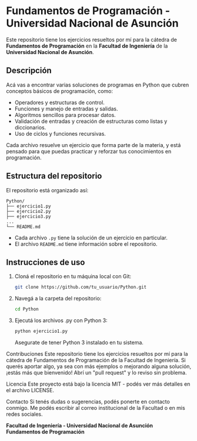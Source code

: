 # Fundamentos de Programación - Universidad Nacional de Asunción

Este repositorio tiene los ejercicios resueltos por mí para la cátedra de **Fundamentos de Programación** en la **Facultad de Ingeniería** de la **Universidad Nacional de Asunción**.

## Descripción

Acá vas a encontrar varias soluciones de programas en Python que cubren conceptos básicos de programación, como:

- Operadores y estructuras de control.
- Funciones y manejo de entradas y salidas.
- Algoritmos sencillos para procesar datos.
- Validación de entradas y creación de estructuras como listas y diccionarios.
- Uso de ciclos y funciones recursivas.

Cada archivo resuelve un ejercicio que forma parte de la materia, y está pensado para que puedas practicar y reforzar tus conocimientos en programación.

## Estructura del repositorio

El repositorio está organizado así:

```
Python/
├── ejercicio1.py
├── ejercicio2.py
├── ejercicio3.py
...
└── README.md
```

- Cada archivo `.py` tiene la solución de un ejercicio en particular.
- El archivo `README.md` tiene información sobre el repositorio.

## Instrucciones de uso

1. Cloná el repositorio en tu máquina local con Git:

   ```bash
   git clone https://github.com/tu_usuario/Python.git

2. Navegá a la carpeta del repositorio:

   ```bash
   cd Python
   ```

3. Ejecutá los archivos .py con Python 3:

   ```bash
   python ejercicio1.py
   ```
   
   Asegurate de tener Python 3 instalado en tu sistema.

Contribuciones
Este repositorio tiene los ejercicios resueltos por mí para la cátedra de Fundamentos de Programación de la Facultad de Ingeniería. Si querés aportar algo, ya sea con más ejemplos o mejorando alguna solución, ¡estás más que bienvenido! Abrí un "pull request" y lo reviso sin problema.

Licencia
Este proyecto está bajo la licencia MIT - podés ver más detalles en el archivo LICENSE.

Contacto
Si tenés dudas o sugerencias, podés ponerte en contacto conmigo. Me podés escribir al correo institucional de la Facultad o en mis redes sociales.

**Facultad de Ingeniería - Universidad Nacional de Asunción**  
**Fundamentos de Programación**
